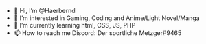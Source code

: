 - 👋 Hi, I’m @Haerbernd
- 👀 I’m interested in Gaming, Coding and Anime/Light Novel/Manga
- 🌱 I’m currently learning html, CSS, JS, PHP
- 📫 How to reach me Discord: Der sportliche Metzger#9465
